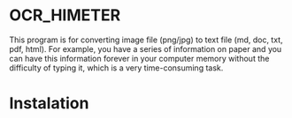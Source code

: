 # OCR_HIMETER
This program is for converting image file (png/jpg) to text file (md, doc, txt, pdf, html).
For example, you have a series of information on paper and you can have this information forever in your computer memory without the difficulty of typing it, which is a very time-consuming task.

# Instalation
